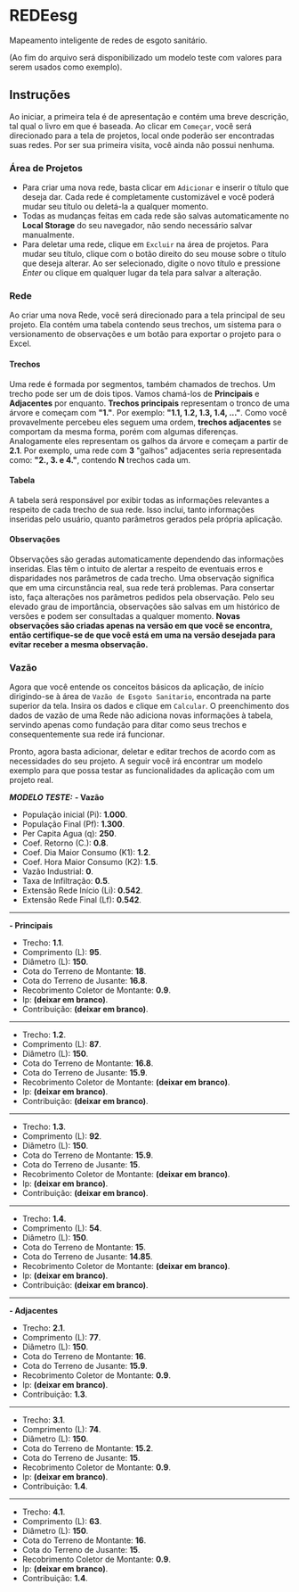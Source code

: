 # REDEesg
Mapeamento inteligente de redes de esgoto sanitário.

(Ao fim do arquivo será disponibilizado um modelo teste com valores para serem usados como exemplo).

## Instruções
Ao iniciar, a primeira tela é de apresentação e contém uma breve descrição, tal qual o livro em que é baseada. 
Ao clicar em ```Começar```, você será direcionado para a tela de projetos, local onde poderão ser encontradas suas redes. Por ser sua primeira visita, você ainda não possui nenhuma.
### Área de Projetos
- Para criar uma nova rede, basta clicar em ```Adicionar``` e inserir o título que deseja dar. Cada rede é completamente customizável e você poderá mudar seu título ou deletá-la a qualquer momento.
- Todas as mudanças feitas em cada rede são salvas automaticamente no **Local Storage** do seu navegador, não sendo necessário salvar manualmente. 
- Para deletar uma rede, clique em ```Excluir``` na área de projetos. Para mudar seu título, clique com o botão direito do seu mouse sobre o título que deseja alterar. Ao ser selecionado, digite o novo título e pressione _Enter_ ou clique em qualquer lugar da tela para salvar a alteração.

### Rede
Ao criar uma nova Rede, você será direcionado para a tela principal de seu projeto.
Ela contém uma tabela contendo seus trechos, um sistema para o versionamento de observações e um botão para exportar o projeto para o Excel. 

#### Trechos
Uma rede é formada por segmentos, também chamados de trechos. Um trecho pode ser um de dois tipos. Vamos chamá-los de **Principais** e **Adjacentes** por enquanto. **Trechos principais** representam o tronco de uma árvore e começam com **"1."**. Por exemplo: **"1.1, 1.2, 1.3, 1.4, ..."**. Como você provavelmente percebeu eles seguem uma ordem, **trechos adjacentes** se comportam da mesma forma, porém com algumas diferenças. Analogamente eles representam os galhos da árvore e começam a partir de **2.1**. Por exemplo, uma rede com **3** "galhos" adjacentes seria representada como: **"2., 3. e 4."**, contendo **N** trechos cada um. 

#### Tabela
A tabela será responsável por exibir todas as informações relevantes a respeito de cada trecho de sua rede. Isso inclui, tanto informações inseridas pelo usuário, quanto parâmetros gerados pela própria aplicação.

#### Observações
Observações são geradas automaticamente dependendo das informações inseridas. Elas têm o intuito de alertar a respeito de eventuais erros e disparidades nos parâmetros de cada trecho. Uma observação significa que em uma circunstância real, sua rede terá problemas. Para consertar isto, faça alterações nos parâmetros pedidos pela observação.
Pelo seu elevado grau de importância, observações são salvas em um histórico de versões e podem ser consultadas a qualquer momento. **Novas observações são criadas apenas na versão em que você se encontra, então certifique-se de que você está em uma na versão desejada para evitar receber a mesma observação.**

### Vazão
Agora que você entende os conceitos básicos da aplicação, de início dirigindo-se à área de ```Vazão de Esgoto Sanitario```, encontrada na parte superior da tela. Insira os dados e clique em ```Calcular```. O preenchimento dos dados de vazão de uma Rede não adiciona novas informações à tabela, servindo apenas como fundação para ditar como seus trechos e consequentemente sua rede irá funcionar.

Pronto, agora basta adicionar, deletar e editar trechos de acordo com as necessidades do seu projeto. A seguir você irá encontrar um modelo exemplo para que possa testar as funcionalidades da aplicação com um projeto real.

**_MODELO TESTE:_** 
**- Vazão**
- População inicial (Pi): **1.000**.
- População Final (Pf): **1.300**.
- Per Capita Agua (q): **250**.
- Coef. Retorno (C.): **0.8**.
- Coef. Dia Maior Consumo (K1): **1.2**.
- Coef. Hora Maior Consumo (K2): **1.5**.
- Vazão Industrial: **0**.
- Taxa de Infiltração: **0.5**.
- Extensão Rede Início (Li): **0.542**.
- Extensão Rede Final (Lf): **0.542**.
---
**- Principais**
- Trecho: **1.1**.
- Comprimento (L): **95**.
- Diâmetro (L): **150**.
- Cota do Terreno de Montante: **18**.
- Cota do Terreno de Jusante: **16.8**.
- Recobrimento Coletor de Montante: **0.9**.
- Ip: **(deixar em branco)**.
- Contribuição: **(deixar em branco)**.
---
- Trecho: **1.2**.
- Comprimento (L): **87**.
- Diâmetro (L): **150**.
- Cota do Terreno de Montante: **16.8**.
- Cota do Terreno de Jusante: **15.9**.
- Recobrimento Coletor de Montante: **(deixar em branco)**.
- Ip: **(deixar em branco)**.
- Contribuição: **(deixar em branco)**.
---
- Trecho: **1.3**.
- Comprimento (L): **92**.
- Diâmetro (L): **150**.
- Cota do Terreno de Montante: **15.9**.
- Cota do Terreno de Jusante: **15**.
- Recobrimento Coletor de Montante: **(deixar em branco)**.
- Ip: **(deixar em branco)**.
- Contribuição: **(deixar em branco)**.
---
- Trecho: **1.4**.
- Comprimento (L): **54**.
- Diâmetro (L): **150**.
- Cota do Terreno de Montante: **15**.
- Cota do Terreno de Jusante: **14.85**.
- Recobrimento Coletor de Montante: **(deixar em branco)**.
- Ip: **(deixar em branco)**.
- Contribuição: **(deixar em branco)**.
---
**- Adjacentes**
- Trecho: **2.1**.
- Comprimento (L): **77**.
- Diâmetro (L): **150**.
- Cota do Terreno de Montante: **16**.
- Cota do Terreno de Jusante: **15.9**.
- Recobrimento Coletor de Montante: **0.9**.
- Ip: **(deixar em branco)**.
- Contribuição: **1.3**.
---
- Trecho: **3.1**.
- Comprimento (L): **74**.
- Diâmetro (L): **150**.
- Cota do Terreno de Montante: **15.2**.
- Cota do Terreno de Jusante: **15**.
- Recobrimento Coletor de Montante: **0.9**.
- Ip: **(deixar em branco)**.
- Contribuição: **1.4**.
---
- Trecho: **4.1**.
- Comprimento (L): **63**.
- Diâmetro (L): **150**.
- Cota do Terreno de Montante: **16**.
- Cota do Terreno de Jusante: **15**.
- Recobrimento Coletor de Montante: **0.9**.
- Ip: **(deixar em branco)**.
- Contribuição: **1.4**.

